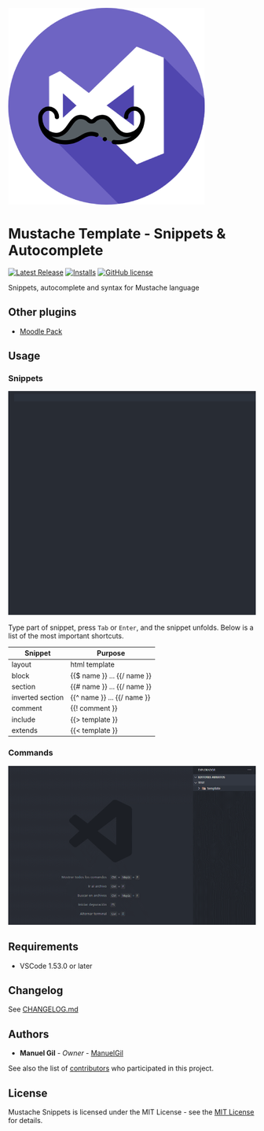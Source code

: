 ![icon](https://raw.githubusercontent.com/ManuelGil/vscode-mustache-snippets/main/icon.png)

# Mustache Template - Snippets & Autocomplete

[![Latest Release](https://img.shields.io/visual-studio-marketplace/v/imgildev.vscode-mustache-snippets?style=flat&label=VS%20Marketplace&logo=visual-studio-code)](https://marketplace.visualstudio.com/items?itemName=imgildev.vscode-mustache-snippets)
[![Installs](https://vsmarketplacebadge.apphb.com/installs/imgildev.vscode-mustache-snippets.svg)](https://marketplace.visualstudio.com/items?itemName=imgildev.vscode-mustache-snippets)
[![GitHub license](https://img.shields.io/github/license/ManuelGil/vscode-mustache-snippets)]()

Snippets, autocomplete and syntax for Mustache language

## Other plugins

- [Moodle Pack](https://marketplace.visualstudio.com/items?itemName=imgildev.vscode-moodle-snippets)

## Usage

### Snippets

![snippets](https://raw.githubusercontent.com/ManuelGil/vscode-mustache-snippets/main/readme/snippets.gif)

Type part of snippet, press `Tab` or `Enter`, and the snippet unfolds. Below is a list of the most important shortcuts.

| Snippet          | Purpose                        |
| ---------------- | ------------------------------ |
| layout           | html template                  |
| block            | {{$ name }} ... {{/ name }}    |
| section          | {{# name }} ... {{/ name }}    |
| inverted section | {{^ name }} ... {{/ name }}    |
| comment          | {{! comment }}                 |
| include          | {{> template }}                |
| extends          | {{< template }}                |

### Commands

![commands](https://raw.githubusercontent.com/ManuelGil/vscode-mustache-snippets/main/readme/commands.gif)

## Requirements

- VSCode 1.53.0 or later

## Changelog

See [CHANGELOG.md](./CHANGELOG.md)

## Authors

- **Manuel Gil** - _Owner_ - [ManuelGil](https://github.com/ManuelGil)

See also the list of [contributors](https://github.com/ManuelGil/vscode-mustache-snippets/contributors) who participated in this project.

## License

Mustache Snippets is licensed under the MIT License - see the [MIT License](https://opensource.org/licenses/MIT) for details.
